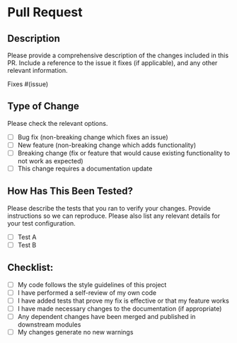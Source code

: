 # Pull Request

## Description

Please provide a comprehensive description of the changes included in this PR. Include a reference to the issue it fixes (if applicable), and any other relevant information.

Fixes #(issue)

## Type of Change

Please check the relevant options.

- [ ] Bug fix (non-breaking change which fixes an issue)
- [ ] New feature (non-breaking change which adds functionality)
- [ ] Breaking change (fix or feature that would cause existing functionality to not work as expected)
- [ ] This change requires a documentation update

## How Has This Been Tested?

Please describe the tests that you ran to verify your changes. Provide instructions so we can reproduce. Please also list any relevant details for your test configuration.

- [ ] Test A
- [ ] Test B

## Checklist:

- [ ] My code follows the style guidelines of this project
- [ ] I have performed a self-review of my own code
- [ ] I have added tests that prove my fix is effective or that my feature works
- [ ] I have made necessary changes to the documentation (if appropriate)
- [ ] Any dependent changes have been merged and published in downstream modules
- [ ] My changes generate no new warnings